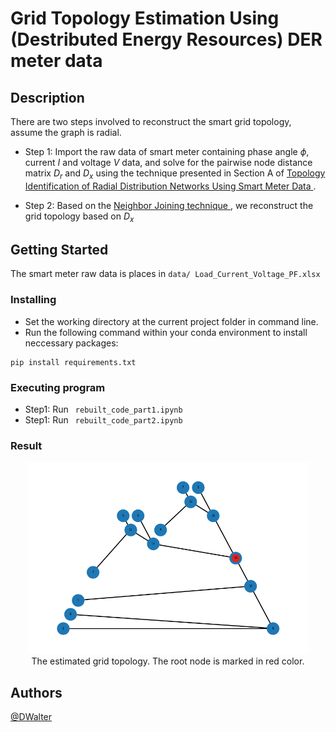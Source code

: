 # Grid Topology Estimation Using (Destributed Energy Resources) DER meter data



## Description

There are two steps involved to reconstruct the smart grid topology, assume the graph is radial. 

- Step 1: Import the raw data of smart meter containing phase angle $\phi$, current $I$ and voltage $V$ data, and solve for the pairwise node distance matrix $D_r$ and $D_x$ using the technique presented in Section A of [Topology Identification of Radial Distribution Networks Using Smart Meter Data
]([https://ieeexplore.ieee.org/document/9641748]).

- Step 2: Based on the [Neighbor Joining technique
]([https://www.tenderisthebyte.com/blog/2022/08/31/neighbor-joining-trees/]), we reconstruct the grid topology based on $D_x$

## Getting Started

The smart meter raw data is places in ```data/ Load_Current_Voltage_PF.xlsx```

### Installing

* Set the working directory at the current project folder in command line. 
* Run the following command within your conda environment to install neccessary packages:
```
pip install requirements.txt
```
### Executing program

* Step1: Run <code> rebuilt_code_part1.ipynb </code>
* Step1: Run <code> rebuilt_code_part2.ipynb </code>

### Result


<p align="center">
<img src="estimated_topology.png", style="width:450px;">
<br> The estimated grid topology. The root node is marked in red color.
</p>

## Authors

[@DWalter](walter.liao@monash.edu)
